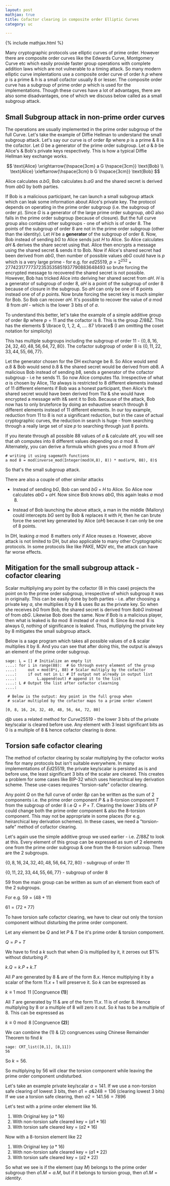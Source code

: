 ```yaml
---
layout: post
mathjax: true
title: Cofactor clearing in composite order Elliptic Curves
category: uc

---
```


{% include mathjax.html %}

Many cryptographic protocols use elliptic curves of prime order. However there are composite order curves like the Edwards Curve, Montgomery Curve etc which easily provide faster group operations with complete addition laws which are not vulnerable to a timing attack. So many modern elliptic curve implentations use a composite order curve of order $h.p$ where $p$ is a prime & $h$ is a small cofactor usually $8$ or lesser. The composite order curve has a subgroup of prime order $p$ which is used for the implementations. Though these curves have a lot of advantages, there are also some disadvantages, one of which we discuss below called as a small subgroup attack.

## Small Subgroup attack in non-prime order curves

The operations are usually implemented in the prime order subgroup of the full Curve. Let's take the example of Diffie Hellman to understand the small subgroup attack. Let's say our curve is of order $8p$ where $p$ is a prime & $8$ is the cofactor. Let $G$ be a generator of the prime order subgroup. Let $a$ & $b$ be Alice's & Bob's private keys respectively. This is how a typical Diffie Hellman key exchange works.

$$
\text{Alice} \xrightarrow{\hspace{3cm} a G \hspace{3cm}} \text{Bob} \\
\text{Alice} \xleftarrow{\hspace{3cm} b G \hspace{3cm}} \text{Bob}
$$

Alice calculates $a.bG$, Bob calculates $b.aG$ and the shared secret is derived from $abG$ by both parties.

If Bob is a malicious participant, he can launch a small subgroup attack which can leak some information about Alice's private key. The protocol depends on operating in the prime order subgroup (i.e. the subgroup of order $p$). Since $G$ is a generator of the large prime order subgroup, $abG$ also falls in the prime order subgroup (because of closure). But the full curve group also contains other subgroups - one of which is of order $8$. The points of the subgroup of order $8$ are not in the prime order subgroup (other than the identity). Let $H$ be a **generator** of the subgroup of order $8$. Now, Bob instead of sending $bG$ to Alice sends just $H$ to Alice.  So Alice calculates $aH$ & derives the share secret using that. Alice then encrypts a message using the shared secret & sends it to Bob. Now if Alice's shared secret had been derived from $abG$, then number of possible values $abG$ could have is $p$ which is a very large prime - for e.g. for $ed25519$, $p = 2^{252} + 27742317777372353535851937790883648493$ so brute forcing the encrypted message to recovered the shared secret is not possible. However, Bob has tricked Alice into deriving her shared secret from $aH$.  $H$ is a generator of subgroup of order $8$, $aH$ is a point of the subgroup of order $8$ because of closure in the subgroup. So $aH$ can only be one of $8$ points instead one of of $p$ points. Now brute forcing the secret key is much simpler for Bob. So Bob can recover $aH$. It's possible to recover the value of $a \bmod 8$ from $aH$ - which is the lower $3$ bits of of $a$.

To understand this better, let's take the example of a simple additive group of order $8p$ where $p = 11$ and the cofactor is $8$. This is the group $Z/{88Z}$. This has the elements $ \lbrace 0, 1, 2, 4, .... 87 \rbrace$ (I am omitting the coset notation for simplicity)

This has multiple subgroups including the subgroup of order $11$ - $\lbrace 0, 8, 16, 24, 32, 40, 48, 56, 64, 72, 80 \rbrace$. The cofactor subgroup of order $8$ is $\lbrace 0, 11, 22, 33, 44, 55, 66, 77 \rbrace$. 

Let the generator chosen for the DH exchange be $8$. So Alice would send $a.8$ & Bob would send $b.8$ & the shared secret would be derived from $ab8$. A malicious Bob instead of sending $b8$, sends a generator of the cofactor subgroup - i.e he sends $11$. So now Alice computes $11a$. Irrespective of what $a$ is chosen by Alice, $11a$ always is restricted to 8 different elements instead of $11$ different elements if Bob was a honest participant, then Alice's the shared secret would have been derived from $11a$ & she would have encrypted a message with it& sent it to Bob. Because of the attack, Bob now has to only bruteforce by doing an exhaustive search through $8$ different elements instead of $11$ different elements. In our toy example, reduction from $11$ to $8$ is not a significant reduction, but in the case of actual cryptographic curves, the reduction in search is huge - from searching through a really large set of size $p$ to searching through just $8$ points. 

If you iterate through all possible 88 values of $a$ & calculate $aH$, you will see that $ah$ computes into 8 different values depending on $a \bmod 8$.  
Alternately, you can derive a formula which gives you $a \bmod 8$ from $aH$
~~~
# writing it using sagemath functions
a mod 8 = mod(inverse_mod(Integer(mod(H,8), 8)) * mod(a*H, 88), 8)$ 
~~~
So that's the small subgroup attack.

There are also a couple of other similar attacks 

- Instead of sending $bG$, Bob can send $bG + H$ to Alice. So Alice now calculates $abG + aH$. Now since Bob knows $abG$, this again leaks $a \bmod 8$.

- Instead of Bob launching the above attack, a man in the middle (Mallory) could intercepts $bG$ sent by Bob & replaces it with $H$, then he can brute force the secret key generated by Alice ($aH$) because it can only be one of $8$ points.

In DH, leaking $a \bmod 8$ matters only if Alice reuses $a$. However, above attack is not limited to DH, but also applicable to many other Cryptographic protocols. In some protocols like like PAKE, MQV etc, the attack can have far worse effects.

## Mitigation for the small subgroup attack - cofactor clearing

Scalar multipliying any point by the cofactor ($8$ in this case) projects the point on to the prime order subgroup, irrespective of which subgroup it was in originally. This can be easily done by both parties - i.e. after choosing a private key $a$, she multiplies it by $8$ & uses $8a$ as the private key. So when she receives $bG$ from Bob, the shared secret is derived from $8abG$ instread of from $abG$. Likewise Bob does the same. Now if Bob is a malicious player, then what is leaked is $8a \bmod 8$ instead of $a \bmod 8$. Since $8a \bmod 8$ is always 0, nothing of significance is leaked. Thus, mutliplying the private key by $8$ mitigates the small subgroup attack.

Below is a sage program which takes all possible values of $a$ & scalar multiplies it by $8$. And you can see that after doing this, the output is always an element of the prime order subgroup. 

~~~
sage: L = [] # Initialize an empty lit
....: for i in range(88):  # Go through every element of the group
....:     out = mod(8*i, 88) # Scalar multiply by the cofactor
....:     if out not in L: # If output not already in output list 
....:         L.append(out) # append it to the list
....: L # Output the list after cofactor clearning
....:
 
 # Below is the output: Any point in the full group when 
 # scalar multipled by the cofactor maps to a prime order element

[0, 8, 16, 24, 32, 40, 48, 56, 64, 72, 80]        

~~~

$djb$ uses a related method for $Curve25519$ - the lower 3 bits of the private key/scalar is cleared before use. Any element with $3$ least significant bits as $0$ is a multiple of $8$ & hence cofactor clearing is done.

## Torsion safe cofactor clearing

The method of cofactor clearing by scalar multiplying by the cofactor works fine for many protocols but isn't suitable everywhere. In many implementations of $Ed25519$, the private key/scalar is persisted as is and before use, the least significant 3 bits of the scalar are cleared. This creates a problem for some cases like BIP-32 which uses hierarchical key derivation scheme. These use-cases requires "torsion-safe" cofactor clearing.  

Any point $Q$ on the full curve of order $8p$ can be written as the sum of 2 components i.e. the prime order component $P$ & a $8$-torsion component $T$ from the subgroup of order $8$ i.e $Q = P + T$. Clearing the lower 3 bits of $P$ could change both the prime order component & also the 8-torsion component. This may not be appropriate in some places (for e.g. heirarchical key derivation schemes). In these cases, we need a "torsion-safe" method of cofactor clearing. 

Let's again use  the simple additive group we used earlier - i.e.  $Z/{88Z}$ to look at this. 
Every element of this group can be expressed as sum of 2 elements one from the prime order subgroup & one from the $8$-torsion subroup.
There are the 2 subgroups. 

$\lbrace 0, 8, 16, 24, 32, 40, 48, 56, 64, 72, 80 \rbrace$ - subgroup of order $11$ 
 
$\lbrace 0, 11, 22, 33, 44, 55, 66, 77 \rbrace$ - subgroup of order $8$

$59$ from the main group can be written as sum of an element from each of the 2 subgroups.

For e.g. $59 = (48 + 11) % 88$

$61 = (72 + 77) % 88$

To have torsion safe cofactor clearing, we have to clear out only the torsion component without disturbing the prime order component.

Let any element be $Q$ and let $P$ & $T$ be it's prime order & torsion compoment.

$Q = P + T$

We have to find a $k$ such that when $Q$ is multiplied by it, it zeroes out $T% without disturbing $P$.

$k.Q = k.P + k.T$


All $P$ are generated by $8$ & are of the form $8.x$. Hence multiplying it by a scalar of the form $11.x + 1$ will preserve it. So $k$ can be expressed as

$k \equiv 1 \bmod 11$  [Congruence **(1)**]

All $T$ are generated by $11$ & are of the form $11.x$. $11$ is of order $8$. Hence multiplying by $8$ or a multiple of $8$ will zero it out. So $k$ has to be a multiple of $8$. This can be expressed as

$k \equiv 0 \bmod 8$ [Congruence **(2)**]

We can combine the (1) & (2) congruences using Chinese Remainder Theorem to find $k$

~~~
sage: CRT_list([0,1], [8,11])
56
~~~

So $k = 56$.

So multiplying by $56$ will clear the torsion component while leaving the prime order component undisturbed.

Let's take an example private key/scalar $a = 141$. 
If we use a non-torsion safe clearing of lowest 3 bits, then $a1 = a \& 248 = 136$ (clearing lowest 3 bits)
If we use a torsion safe clearing, then $a2 = 141.56 = 7896$

Let's test with a prime order element like $16$.

1) With Original key $(a * 16) % 88 = (141 * 16)%88 = 56$
2) With non-torsion safe cleared key = $(a1 * 16)%88 = (136*16)%88 = 64$
3) With torsion safe cleared key = $(a2 * 16)%88 = (7896 * 16)%88 =56$

Now with a 8-torsion element like $22$


1) With Original key $(a * 16) % 22 = (141 * 2)%88 = 18$
2) With non-torsion safe cleared key = $(a1 * 22)%88 = (136*22)%88 = 0$
3) With torsion safe cleared key = $(a2 * 22)%88 = (7896 * 22)%88 =0$

So what we see is if the element (say $M$) belongs to the prime order subgroup then $a1.M = a.M$, but if it belongs to torsion group, then $a1.M = identity$.
